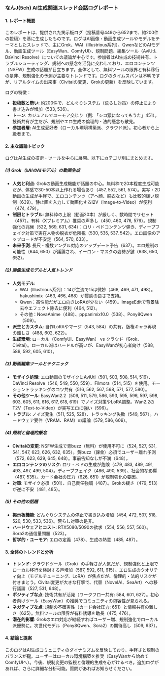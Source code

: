 ### なんJ(5ch) AI生成関連スレッド会話ログレポート

#### 1. レポート概要
このレポートは、提供された掲示板ログ（投稿番号449から652まで、約200件の投稿）を基に生成したものです。ログはAI画像・動画生成ツールやモデルをテーマとしたスレッドで、主にGrok、WAI（Illustrious系列）、QwenなどのAIモデル、動画生成ツール（EasyWan、ComfyUI）、規制問題、編集ツール（AviUtl、DaVinci Resolve）についての議論が中心です。参加者はAI生成の技術共有、トラブルシューティング、規制への懸念を活発に交わしており、エロコンテンツ（NSFW）生成の話題が目立ちます。全体として、無料ツールの限界と有料移行の是非、規制強化の予測が主要なトレンドです。ログのタイムスパンは不明ですが、リアルタイムの出来事（Civitaiの変更、Grokの更新）を反映しています。

ログの特徴：
- **投稿数と勢い**: 約200件で、どんぐりシステム（荒らし対策）の停止により書き込みが増加（533, 536）。
- **トーン**: カジュアルでユーモア交じり（例: 「シコ猿になってもうた」451）。技術共有が主だが、規制やエロ生成の倫理的・法的懸念も散見。
- **参加者層**: AI生成愛好者（ローカル環境構築派、クラウド派）。初心者から上級者まで。

#### 2. 主な議論トピック
ログはAI生成の技術・ツールを中心に展開。以下にカテゴリ別にまとめます。

##### (1) Grok（xAIのAIモデル）の動画生成
- **人気と利点**: Grokの動画生成機能が話題の中心。無料枠で20本程度生成可能だが、体感で30-50本以上作れる場合あり（457, 552, 561, 574）。実写・2D動画の生成が手軽で、エロコンテンツ（アヘ顔、脱衣など）も比較的緩い規制（639）。静止画を入力して動画化するI2V（Image-to-Video）が便利（474, 479）。
- **制限とトラブル**: 無料枠の上限（動画20本）が厳しく、数時間でリセット（457）。有料（Xプレミアム）推奨の声多し（450, 460, 476, 576）。規制強化の兆候（522, 569, 631, 634）：ロリ・ペドコンテンツ弾き、ディープフェイク対策で実在人物の脱衣が危険視（530, 535, 537, 542）。エロ画像のアップロードが不安定（564, 570, 633）。
- **未来予測**: 長尺・複数アングル対応のアップデート予告（637）。エロ規制の可能性（644, 650）が議論され、イーロン・マスクの姿勢が鍵（638, 650, 652）。

##### (2) 画像生成モデルと人気トレンド
- **人気モデル**: 
  - WAI（Illustrious系列）：14が主流で15は微妙（468, 469, 471, 498）。hakushimix（463, 466, 468）が質感の良さで支持。
  - Qwen：高性能だがエロ向きLoRAが少ない（459）。ImageEditで背景除去やエフェクト除去に便利（464, 512）。
  - その他：NovaAnime（488）、pppanimix10.0（538）、Pony8Qwen（509）。
- **派生とカスタム**: 自作LoRAやマージ（543, 584）の共有。版権キャラ再現の難しさ（488, 602, 622）。
- **生成環境**: ローカル（ComfyUI、EasyWan） vs クラウド（Grok、Civitai）。ローカル派はハードルが高いが、EasyWanが初心者向け（588, 589, 592, 605, 610）。

##### (3) 動画編集ツールとテクニック
- **モザイク処理**: エロ動画のモザイクにAviUtl（501, 503, 508, 514, 516）、DaVinci Resolve（546, 549, 550, 559）、Filmora（514, 515）を使用。モーショントラッキングのコツ共有（516, 562, 567, 568, 571, 577, 580）。
- **その他ツール**: EasyWan2.2（506, 511, 579, 586, 593, 595, 596, 597, 598, 603, 605, 611, 616, 617, 618, 619）でノイズ対策やLoRA調整。Wan2.2のT2V（Text-to-Video）が実写エロに強い（596）。
- **トラブル**: ノイズ発生（511, 525, 528）、トラッキング失敗（549, 567）。ハードウェア要件（VRAM、RAM）の議論（579, 586, 609）。

##### (4) 規制と倫理的懸念
- **Civitaiの変更**: NSFW生成で青buzz（無料）が使用不可に（524, 527, 531, 541, 547, 623, 626, 632, 635）。黄buzz（課金）必須でユーザー離れ予測（572, 623, 629, 645, 648）。事前告知なしが不満（648）。
- **エロコンテンツのリスク**: ロリ・ペドの生成が危険（479, 483, 489, 491, 493, 497, 499, 504）。ディープフェイク（486, 490, 539）、社会的な影響（487, 535）。カード会社の圧力（626, 651）が規制強化の要因。
- **対策**: モザイク必須（501）、自己責任強調（487）。Grokの緩さ（479, 513）が逆に不安（481, 485）。

##### (5) その他の話題
- **掲示板機能**: どんぐりシステムの停止で書き込み増加（454, 472, 507, 518, 520, 530, 533, 536）。荒らし対策の是非。
- **ハードウェアとコスト**: RTX5080/5090の欲求（554, 556, 557, 560）。Sora2の通信量問題（523）。
- **哲学的・ユーモア**: エロの定義（478）、生成の熱意（485, 487）。

#### 3. 全体のトレンドと分析
- **トレンド**: クラウドツール（Grok）の手軽さが人気だが、規制強化と上限でローカル移行を検討する声増加（587, 592, 611, 615）。エロ生成のクオリティ向上（モデルチューニング、LoRA）が焦点だが、倫理的・法的リスクが付きまとう。Civitai変更が大きな打撃で、代替（NovelAI、SeaArt）への移行議論（527, 531, 648）。
- **ポジティブな点**: 技術共有が活発（ワークフロー共有: 584, 601, 627）。初心者向けツール（EasyWan）の推奨でコミュニティの包容性が見られる。
- **ネガティブな点**: 規制の不確実性（カード会社圧力: 651）と情報共有の難しさ（625）。無料ツールの限界が有料誘導を助長（475, 476）。
- **潜在的影響**: Grokのエロ対応が継続すればユーザー増、規制強化でローカル派優勢に。次世代モデル（Pony8Qwen、Sora2）の期待高し（509, 637）。

#### 4. 結論と提案
このログはAI生成コミュニティのダイナミズムを反映しており、手軽さと規制のバランスが鍵。ユーザーはローカル環境構築を推奨（EasyWanから始めてComfyUIへ）。今後、規制変更の監視と倫理的生成を心がけるべき。追加ログがあれば、さらに詳細な分析可能。質問があればお知らせください。